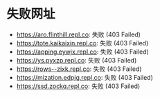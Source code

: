 # 失败网址
- https://aro.flinthill.repl.co: 失败 (403
Failed)
- https://tote.kaikaixin.repl.co: 失败 (403
Failed)
- https://apping.eywjx.repl.co: 失败 (403
Failed)
- https://ys.pyxzp.repl.co: 失败 (403
Failed)
- https://rows--zixk.repl.co: 失败 (403
Failed)
- https://mization.edpjg.repl.co: 失败 (403
Failed)
- https://ssd.zockq.repl.co: 失败 (403
Failed)
